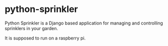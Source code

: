 # python-sprinkler

Python Sprinkler is a Django based application for managing and controlling sprinklers in your garden.

It is supposed to run on a raspberry pi.
